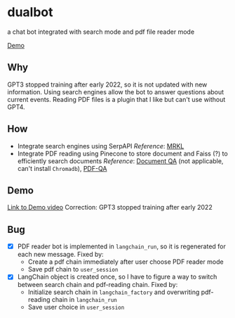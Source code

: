 # dualbot
a chat bot integrated with search mode and pdf file reader mode

[Demo](https://dualbot-image-7tzprwbq4a-as.a.run.app/)

## Why
GPT3 stopped training after early 2022, so it is not updated with new information. Using search engines allow the bot to answer questions about current events.
Reading PDF files is a plugin that I like but can't use without GPT4.

## How
- Integrate search engines using SerpAPI
_Reference_: [MRKL](https://docs.chainlit.io/examples/mrkl)
- Integrate PDF reading using Pinecone to store document and Faiss (?) to efficiently search documents
_Reference_: [Document QA](https://docs.chainlit.io/examples/qa) (not applicable, can't install `Chromadb`), [PDF-QA](https://github.com/Chainlit/cookbook/tree/main/pdf-qa)

## Demo
[Link to Demo video](https://www.loom.com/share/f90d9bc572e749b9b0447b593d387a98?sid=463258e5-22bf-4589-a4be-83558c09b4c9)
Correction: GPT3 stopped training after early 2022

## Bug

- [x] PDF reader bot is implemented in `langchain_run`, so it is regenerated for each new message. Fixed by:
    - Create a pdf chain immediately after user choose PDF reader mode
    - Save pdf chain to `user_session`
- [x] LangChain object is created once, so I have to figure a way to switch between search chain and pdf-reading chain. Fixed by:
    - Initialize search chain in `langchain_factory` and overwriting pdf-reading chain in `langchain_run`
    - Save user choice in `user_session`
